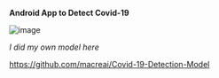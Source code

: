 **Android App to Detect Covid-19**

![image](https://github.com/macreai/Covid-19-Detection-App/assets/76419622/1b7721f8-5e9b-4f8c-8d2b-2bef98f9cc71)

_I did my own model here_

https://github.com/macreai/Covid-19-Detection-Model
